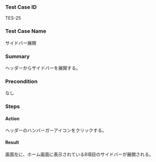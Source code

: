 ### Test Case ID
TES-25

### Test Case Name
サイドバー展開

### Summary
ヘッダーからサイドバーを展開する。

### Precondition
なし

### Steps

#### Action
ヘッダーのハンバーガーアイコンをクリックする。
#### Result
画面左に、ホーム画面に表示されている8項目のサイドバーが展開される。
